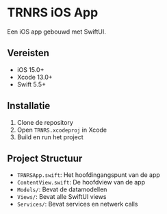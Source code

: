# TRNRS iOS App

Een iOS app gebouwd met SwiftUI.

## Vereisten
- iOS 15.0+
- Xcode 13.0+
- Swift 5.5+

## Installatie
1. Clone de repository
2. Open `TRNRS.xcodeproj` in Xcode
3. Build en run het project

## Project Structuur
- `TRNRSApp.swift`: Het hoofdingangspunt van de app
- `ContentView.swift`: De hoofdview van de app
- `Models/`: Bevat de datamodellen
- `Views/`: Bevat alle SwiftUI views
- `Services/`: Bevat services en netwerk calls 
